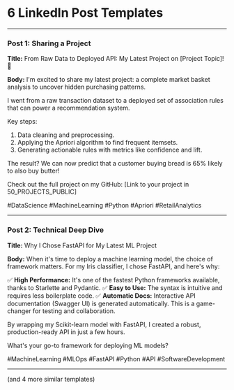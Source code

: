 # 6 LinkedIn Post Templates

---

### Post 1: Sharing a Project

**Title:** From Raw Data to Deployed API: My Latest Project on [Project Topic]! 🚀

**Body:**
I'm excited to share my latest project: a complete market basket analysis to uncover hidden purchasing patterns.

I went from a raw transaction dataset to a deployed set of association rules that can power a recommendation system.

Key steps:
1.  Data cleaning and preprocessing.
2.  Applying the Apriori algorithm to find frequent itemsets.
3.  Generating actionable rules with metrics like confidence and lift.

The result? We can now predict that a customer buying bread is 65% likely to also buy butter!

Check out the full project on my GitHub: [Link to your project in 50_PROJECTS_PUBLIC]

#DataScience #MachineLearning #Python #Apriori #RetailAnalytics

---

### Post 2: Technical Deep Dive

**Title:** Why I Chose FastAPI for My Latest ML Project

**Body:**
When it's time to deploy a machine learning model, the choice of framework matters. For my Iris classifier, I chose FastAPI, and here's why:

✅ **High Performance:** It's one of the fastest Python frameworks available, thanks to Starlette and Pydantic.
✅ **Easy to Use:** The syntax is intuitive and requires less boilerplate code.
✅ **Automatic Docs:** Interactive API documentation (Swagger UI) is generated automatically. This is a game-changer for testing and collaboration.

By wrapping my Scikit-learn model with FastAPI, I created a robust, production-ready API in just a few hours.

What's your go-to framework for deploying ML models?

#MachineLearning #MLOps #FastAPI #Python #API #SoftwareDevelopment

---
(and 4 more similar templates)
